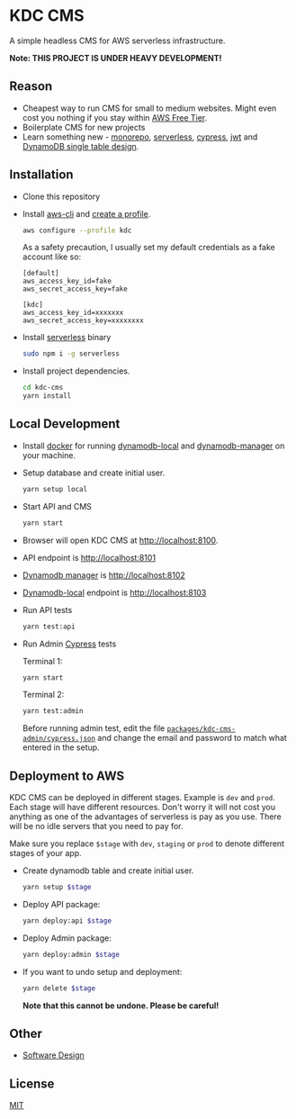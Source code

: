 # KDC CMS

A simple headless CMS for AWS serverless infrastructure.

**Note: THIS PROJECT IS UNDER HEAVY DEVELOPMENT!**

## Reason

* Cheapest way to run CMS for small to medium websites. Might even cost you nothing if you stay within [AWS Free Tier](https://aws.amazon.com/free/?all-free-tier.sort-by=item.additionalFields.SortRank&all-free-tier.sort-order=asc).
* Boilerplate CMS for new projects
* Learn something new - [monorepo](https://en.wikipedia.org/wiki/Monorepo), [serverless](https://serverless.com), [cypress](https://www.cypress.io/), [jwt](https://jwt.io/) and [DynamoDB single table design](https://youtu.be/HaEPXoXVf2k?t=2844).

## Installation

* Clone this repository
* Install [aws-cli](https://docs.aws.amazon.com/en_pv/cli/latest/userguide/cli-chap-install.html) and [create a profile](https://docs.aws.amazon.com/en_pv/cli/latest/userguide/cli-chap-configure.html).
  
  ```bash
  aws configure --profile kdc
  ```

  As a safety precaution, I usually set my default credentials as a fake account like so:

  ```credentials
  [default]
  aws_access_key_id=fake
  aws_secret_access_key=fake

  [kdc]
  aws_access_key_id=xxxxxxx
  aws_secret_access_key=xxxxxxxx
  ```

* Install [serverless](https://serverless.com/) binary
  
  ```bash
  sudo npm i -g serverless
  ```

* Install project dependencies.

  ```bash
  cd kdc-cms
  yarn install
  ```

## Local Development

* Install [docker](https://docs.docker.com/install/) for running [dynamodb-local](https://hub.docker.com/r/amazon/dynamodb-local) and [dynamodb-manager](https://hub.docker.com/r/taydy/dynamodb-manager/) on your machine.

* Setup database and create initial user.

  ```bash
  yarn setup local
  ```

* Start API and CMS

  ```bash
  yarn start
  ```

* Browser will open KDC CMS at [http://localhost:8100](http://localhost:8100).
* API endpoint is [http://localhost:8101](http://localhost:8101)
* [Dynamodb manager](https://hub.docker.com/r/taydy/dynamodb-manager/) is [http://localhost:8102](http://localhost:8102)
* [Dynamodb-local](https://hub.docker.com/r/amazon/dynamodb-local) endpoint is [http://localhost:8103](http://localhost:8103)
* Run API tests

  ```bash
  yarn test:api
  ```

* Run Admin [Cypress](https://www.cypress.io/) tests
  
  Terminal 1:

  ```bash
  yarn start
  ```

  Terminal 2:

  ```bash
  yarn test:admin
  ```

  Before running admin test, edit the file [`packages/kdc-cms-admin/cypress.json`](packages/kdc-cms-admin/cypress.json) and change the email and password to match what entered in the setup.

## Deployment to AWS

KDC CMS can be deployed in different stages. Example is `dev` and `prod`. Each stage will have different resources. Don't worry it will not cost you anything as one of the advantages of serverless is pay as you use. There will be no idle servers that you need to pay for.

Make sure you replace ```$stage``` with ```dev```, ```staging``` or ```prod``` to denote different stages of your app.

* Create dynamodb table and create initial user.

  ```bash
  yarn setup $stage
  ```

* Deploy API package:

  ```bash
  yarn deploy:api $stage
  ```

* Deploy Admin package:
  
  ```bash
  yarn deploy:admin $stage
  ```

* If you want to undo setup and deployment:

  ```bash
  yarn delete $stage
  ```

  **Note that this cannot be undone. Please be careful!**

## Other

* [Software Design](docs/DESIGN.md)

## License

[MIT](LICENSE)
